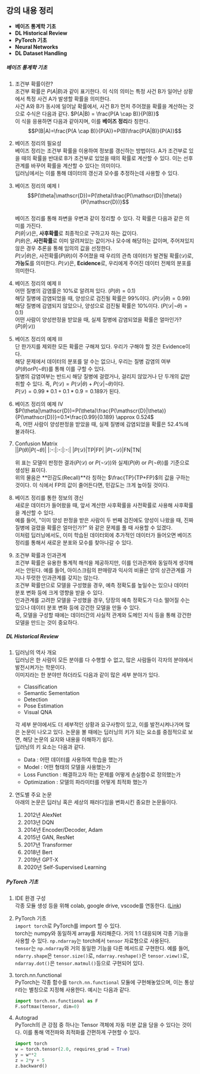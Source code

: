 ## 강의 내용 정리

-   **베이즈 통계학 기초**
-   **DL Historical Review**
-   **PyTorch 기초**
-   **Neural Networks**
-   **DL Dataset Handling**

##### 베이즈 통계학 기초

1.  조건부 확률이란?  
    조건부 확률은 $P(A|B)$과 같이 표기한다. 이 식의 의미는 특정 사건 B가 일어난 상황에서 특정 사건 A가 발생할 확률을 의미한다.  
    사건 A와 B가 동시에 일어날 확률에서, 사건 B가 먼저 주어졌을 확률을 계산하는 것으로 수식은 다음과 같다. $P(A|B) = \frac{P(A \cap B)}{P(B)}$  
    이 식을 응용하면 다음과 같아지며, 이를 **베이즈 정리**라 칭한다.
    $$P(B|A)=\frac{P(A \cap B)}{P(A)}=P(B)\frac{P(A|B)}{P(A)}$$

2.  베이즈 정리의 필요성  
    베이즈 정리는 조건부 확률을 이용하여 정보를 갱신하는 방법이다. A가 조건부로 있을 때의 확률을 반대로 B가 조건부로 있었을 때의 확률로 계산할 수 있다. 이는 선후관계를 바꾸어 확률을 계산할 수 있다는 의미이다.  
    딥러닝에서는 이를 통해 데이터의 갱신과 모수를 추정하는데 사용할 수 있다.

3.  베이즈 정리의 예제 I  
    $$P(\theta|\mathscr{D})=P(\theta)\frac{P(\mathscr{D}|\theta)}{P(\mathscr{D})}$$  
    베이즈 정리를 통해 좌변을 우변과 같이 정리할 수 있다. 각 확률은 다음과 같은 의미를 가진다.  
    $P(\theta|\mathscr{D})$은, **사후확률**로 최종적으로 구하고자 하는 값이다.  
    $P(\theta)$은, **사전확률**로 이미 알려져있는 값이거나 모수에 해당하는 값이며, 주어져있지 않은 경우 추론을 통해 임의의 값을 선정한다.  
    $P(\mathscr{D}|\theta)$은, 사전확률($P(\theta)$)이 주어졌을 때 우리의 관측 데이터가 발견될 확률($\mathscr{D}$)로, **가능도**를 의미한다.
    $P(\mathscr{D})$은, **Ecidence**로, 우리에게 주어진 데이터 전체의 분포를 의미한다.

4.  베이즈 정리의 예제 II  
    어떤 질병의 감염률은 10%로 알려져 있다. ($P(\theta) = 0.1$)  
    해당 질병에 감염되었을 때, 양성으로 검진될 확률은 99%이다. ($P(\mathscr{D}|\theta) = 0.99$)  
    해당 질병에 감염되지 않았으나, 양성으로 검진될 확률은 10%이다. ($P(\mathscr{D}|\neg \theta) = 0.1$)  
    어떤 사람이 양성판정을 받았을 때, 실제 질병에 감염되었을 확률은 얼마인가? ($P(\theta|\mathscr{D})$)  

5.  베이즈 정리의 예제 III  
    단 한가지를 제외한 모든 확률은 구해져 있다. 우리가 구해야 할 것은 Evidence이다.  
    해당 문제에서 데이터의 분포를 알 수는 없으나, 우리는 질병 감염의 여부($P(\theta) or P(\neg\theta)$)를 통해 이를 구할 수 있다.  
    질병의 감염여부는 반드시 해당 질병에 걸렸거나, 걸리지 않았거나 단 두개의 값만 취할 수 있다. 즉, $P(\mathscr{D}) = P(\mathscr{D}|\theta) + P(\mathscr{D}|\neg\theta)$이다.  
    $P(\mathscr{D}) = 0.99*0.1 + 0.1*0.9 = 0.189$가 된다.

6.  베이즈 정리의 예제 IV  
    $P(\theta|\mathscr{D})=P(\theta)\frac{P(\mathscr{D}|\theta)}{P(\mathscr{D})}=0.1*\frac{0.99}{0.189} \approx 0.524$  
    즉, 어떤 사람이 양성판정을 받았을 때, 실제 질병에 감염되었을 확률은 52.4%에 불과하다.  

7.  Confusion Matrix  
    ||$P(\theta)$|$P(\neg\theta)$|
    |:-:|:-:|:-:|
    |$P(\mathscr{D})$|TP|FP|
    |$P(\neg\mathscr{D})$|FN|TN|  
    
    위 표는 모델이 판정한 결과($P(\mathscr{D})$ or $P(\neg\mathscr{D})$)와 실제($P(\theta)$ or $P(\neg\theta)$)를 기준으로 생성된 표이다.  
    위의 물음은 **민감도(Recall)**라 칭하는 $\frac{TP}{TP+FP}$의 값을 구하는 것이다. 이 식에서 FP의 값이 줄어든다면, 민감도는 크게 높아질 것이다.  

8.  베이즈 정리를 통한 정보의 갱신  
    새로운 데이터가 들어왔을 때, 앞서 계산한 사후확률을 사전확률로 사용해 사후확률을 계산할 수 있다.  
    예를 들어, "이미 양성 판정을 받은 사람이 두 번째 검진에도 양성이 나왔을 때, 진짜 질병에 걸렸을 확률은 얼마인가?" 와 같은 문제를 풀 때 사용할 수 있겠다.  
    이처럼 딥러닝에서도, 이미 학습된 데이터외에 추가적인 데이터가 들어오면 베이즈 정리를 통해서 새로운 분포와 모수를 찾아나갈 수 있다.  

9.  조건부 확률과 인과관계  
    조건부 확률은 유용한 통계적 해석을 제공하지만, 이를 인과관계와 동일하게 생각해서는 안된다. 예를 들어, 아이스크림의 판매량과 익사의 비율은 양의 상관관계를 가지나 뚜렷한 인과관계를 갖지는 않는다.  
    조건부 확률만으로 모델을 구성했을 경우, 예측 정확도를 높일수는 있으나 데이터 분포 변화 등에 크게 영향을 받을 수 있다.  
    인과관계를 고려한 모델을 구성했을 경우, 당장의 예측 정확도가 다소 떨어질 수는 있으나 데이터 분포 변화 등에 강건한 모델을 만들 수 있다.  
    즉, 모델을 구성할 때에는 데이터간의 사실적 관계와 도메인 지식 등을 통해 강건한 모델을 만드는 것이 중요하다.  

##### DL Historical Review 

1.  딥러닝의 역사 개요  
    딥러닝은 한 사람이 모든 분야를 다 수행할 수 없고, 많은 사람들이 각자의 분야에서 발전시켜가는 학문이다.  
    이미지라는 한 분야만 하더라도 다음과 같이 많은 세부 분야가 있다.  
    *   Classification
    *   Semantic Sementation
    *   Detection
    *   Pose Estimation
    *   Visual QNA  

    각 세부 분야에서도 더 세부적인 상황과 요구사항이 있고, 이를 발전시켜나가며 많은 논문이 나오고 있다. 논문을 볼 때에는 딥러닝의 키가 되는 요소를 중점적으로 보면, 해당 논문의 요지와 내용을 이해하기 쉽다.  
    딥러닝의 키 요소는 다음과 같다.  
    *   Data : 어떤 데이터를 사용하여 학습을 했는가
    *   Model : 어떤 형태의 모델을 사용했는가
    *   Loss Function : 해결하고자 하는 문제를 어떻게 손실함수로 정의했는가
    *   Optimization : 모델의 파라미터를 어떻게 최적화 했는가

2.  연도별 주요 논문  
    아래의 논문은 딥러닝 혹은 세상의 패러다임을 변화시킨 중요한 논문들이다.  
    1.  2012년 AlexNet
    2.  2013년 DQN
    3.  2014년 Encoder/Decoder, Adam
    4.  2015년 GAN, ResNet
    5.  2017년 Transformer
    6.  2018년 Bert
    7.  2019년 GPT-X
    8.  2020년 Self-Supervised Learning

##### PyTorch 기초

1. IDE 환경 구성  
    각종 모듈 생성 등을 위해 colab, google drive, vscode를 연동한다. ([Link](https://www.youtube.com/watch?v=N5WojMutddQ&ab_channel=Fireship))

2.  PyTorch 기초  
    `import torch`로 PyTorch를 import 할 수 있다.  
    torch는 numpy와 동일하게 array를 처리해준다. 거의 1:1 대응되며 각종 기능을 사용할 수 있다. `np.ndarray`는 torch에서 `tensor` 자료형으로 사용된다.  
    `tensor`는 `np.ndarray`와 거의 동일한 기능을 다른 메서드로 구현한다. 예를 들어, `ndarry.shape`은 `tensor.size()`로, `ndarray.reshape()`은 `tensor.view()`로, `ndarray.dot()`은 `tensor.matmul()`등으로 구현되어 있다.  

3.  torch.nn.functional  
    PyTorch는 각종 함수를 `torch.nn.functional` 모듈에 구현해놓았으며, 이는 통상 `F`라는 별칭으로 지정해 사용한다. 예시는 다음과 같다.  
    ``` python
    import torch.nn.functional as F
    F.softmax(tensor, dim=0)
    ```

4.  Autograd  
    PyTorch의 큰 강점 중 하나는 Tensor 객체에 자동 미분 값을 담을 수 있다는 것이다. 이를 통해 역전파와 최적화를 간편하게 구현할 수 있다.  
    ``` python
    import torch
    w = torch.tensor(2.0, requires_grad = True)
    y = w**2
    z = 2*y + 5
    z.backward()
    ```